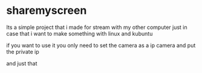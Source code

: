 # sharemyscreen

Its a simple project that i made for stream with my other computer just in case that i want to make something with linux and kubuntu


if you want to use it you only need to set the camera as a ip camera and put the private ip 

and just that